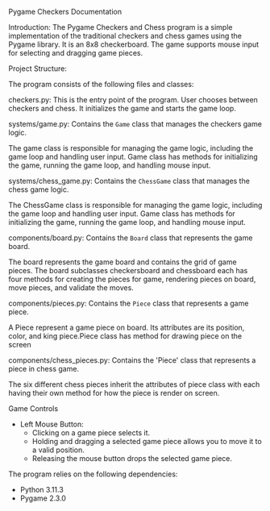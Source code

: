 Pygame Checkers Documentation


Introduction:
The Pygame Checkers and Chess program is a simple implementation of the traditional checkers and chess games using the Pygame library. It is an 8x8 checkerboard. The game supports mouse input for selecting and dragging game pieces.

Project Structure:

The program consists of the following files and classes:

checkers.py: This is the entry point of the program. User chooses between checkers and chess. It initializes the game and starts the game loop.

systems/game.py: Contains the `Game` class that manages the checkers game logic.

The game class is responsible for managing the game logic, including the game loop and handling user input. Game class has methods for initializing the game, running the game loop, and handling mouse input.

systems/chess_game.py: Contains the `ChessGame` class that manages the chess game logic.

The ChessGame class is responsible for managing the game logic, including the game loop and handling user input. Game class has methods for initializing the game, running the game loop, and handling mouse input.

components/board.py: Contains the `Board` class that represents the game board.

The board represents the game board and contains the grid of game pieces. The board subclasses checkersboard and chessboard each has four methods for creating the pieces for game, rendering pieces on board, move pieces, and validate the moves.

components/pieces.py: Contains the `Piece` class that represents a game piece.

A Piece represent a game piece on board. Its attributes are its position, color, and king piece.Piece class has method for drawing piece on the screen 

components/chess_pieces.py: Contains the 'Piece' class that represents a piece in chess game. 

The six different chess pieces inherit the attributes of piece class with each having their own method for how the piece is render on screen.


Game Controls
- Left Mouse Button:
  - Clicking on a game piece selects it.
  - Holding and dragging a selected game piece allows you to move it to a valid position.
  - Releasing the mouse button drops the selected game piece.
  
The program relies on the following dependencies:
- Python 3.11.3
- Pygame 2.3.0












